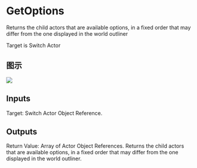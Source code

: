 # GetOptions

Returns the child actors that are available options, in a fixed order that may differ from the one displayed in the world outliner

Target is Switch Actor

## 图示

![]($-20221218-21060764.png)

## Inputs

Target: Switch Actor Object Reference.  

## Outputs

Return Value: Array of Actor Object References. Returns the child actors that are available options, in a fixed order that may differ from the one displayed in the world outliner.

